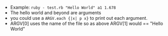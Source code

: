 * Example: `ruby - test.rb "Hello World" a1 1.678`
* The hello world and beyond are arguments
* you could use a `ARGV.each {|x| p x}` to print out each argument.
* ARGV[0] uses the name of the file so as above ARGV[1] would == "Hello World"